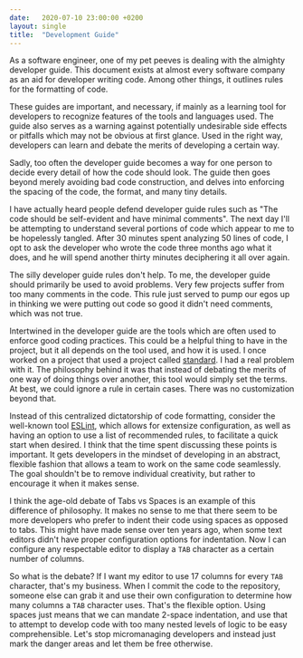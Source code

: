 ```yaml
---
date:   2020-07-10 23:00:00 +0200
layout: single
title:  "Development Guide"
---
```

As a software engineer, one of my pet peeves is dealing with the almighty developer guide. This document exists at almost every software company as an aid for developer writing code. Among other things, it outlines rules for the formatting of code.

These guides are important, and necessary, if mainly as a learning tool for developers to recognize features of the tools and languages used. The guide also serves as a warning against potentially undesirable side effects or pitfalls which may not be obvious at first glance. Used in the right way, developers can learn and debate the merits of developing a certain way.

Sadly, too often the developer guide becomes a way for one person to decide every detail of how the code should look. The guide then goes beyond merely avoiding bad code construction, and delves into enforcing the spacing of the code, the format, and many tiny details.

I have actually heard people defend developer guide rules such as "The code should be self-evident and have minimal comments". The next day I'll be attempting to understand several portions of code which appear to me to be hopelessly tangled. After 30 minutes spent analyzing 50 lines of code, I opt to ask the developer who wrote the code three months ago what it does, and he will spend another thirty minutes deciphering it all over again.

The silly developer guide rules don't help. To me, the developer guide should primarily be used to avoid problems. Very few projects suffer from too many comments in the code. This rule just served to pump our egos up in thinking we were putting out code so good it didn't need comments, which was not true.

Intertwined in the developer guide are the tools which are often used to enforce good coding practices. This could be a helpful thing to have in the project, but it all depends on the tool used, and how it is used. I once worked on a project that used a project called [standard][standard]. I had a real problem with it. The philosophy behind it was that instead of debating the merits of one way of doing things over another, this tool would simply set the terms. At best, we could ignore a rule in certain cases. There was no customization beyond that.

Instead of this centralized dictatorship of code formatting, consider the well-known tool [ESLint][eslint], which allows for extensize configuration, as well as having an option to use a list of recommended rules, to facilitate a quick start when desired. I think that the time spent discussing these points is important. It gets developers in the mindset of developing in an abstract, flexible fashion that allows a team to work on the same code seamlessly. The goal shouldn't be to remove individual creativity, but rather to encourage it when it makes sense.

I think the age-old debate of Tabs vs Spaces is an example of this difference of philosophy. It makes no sense to me that there seem to be more developers who prefer to indent their code using spaces as opposed to tabs. This might have made sense over ten years ago, when some text editors didn't have proper configuration options for indentation. Now I can configure any respectable editor to display a `TAB` character as a certain number of columns.

So what is the debate? If I want my editor to use 17 columns for every `TAB` character, that's my business. When I commit the code to the repository, someone else can grab it and use their own configuration to determine how many columns a `TAB` character uses. That's the flexible option. Using spaces just means that we can mandate 2-space indentation, and use that to attempt to develop code with too many nested levels of logic to be easy comprehensible. Let's stop micromanaging developers and instead just mark the danger areas and let them be free otherwise.

[eslint]: https://eslint.org/
[standard]: https://github.com/standard/standard